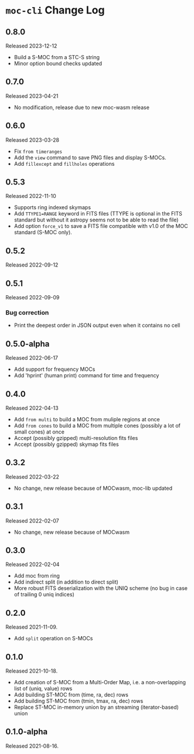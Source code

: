 # `moc-cli` Change Log

## 0.8.0

Released 2023-12-12

* Build a S-MOC from a STC-S string
* Minor option bound checks updated


## 0.7.0

Released 2023-04-21

* No modification, release due to new moc-wasm release


## 0.6.0

Released 2023-03-28

* Fix `from timeranges`
* Add the `view` command to save PNG files and display S-MOCs.
* Add `fillexcept` and `fillholes` operations


## 0.5.3

Released 2022-11-10

* Supports ring indexed skymaps
* Add `TTYPE1=RANGE` keyword in FITS files (TTYPE is optional in the FITS standard but without
  it astropy seems not to be able to read the file)
* Add option `force_v1` to save a FITS file compatible with v1.0 of the MOC standard (S-MOC only).


## 0.5.2

Released 2022-09-12


## 0.5.1

Released 2022-09-09

### Bug correction

* Print the deepest order in JSON output even when it contains no cell 


## 0.5.0-alpha

Released 2022-06-17

* Add support for frequency MOCs
* Add 'hprint' (human print) command for time and frequency


## 0.4.0

Released 2022-04-13

* Add `from multi` to build a MOC from muliple regions at once
* Add `from cones` to build a MOC from multiple cones (possibly a lot of small cones) at once
* Accept (possibly gzipped) multi-resolution fits files
* Accept (possibly gzipped) skymap fits files


## 0.3.2

Released 2022-03-22

* No change, new release because of MOCwasm, moc-lib updated


## 0.3.1

Released 2022-02-07

* No change, new release because of MOCwasm


## 0.3.0

Released 2022-02-04

* Add moc from ring
* Add indirect split (in addition to direct split)
* More robust FITS deserialization with the UNIQ scheme (no bug in case of trailing 0 uniq indices)

## 0.2.0

Released 2021-11-09.

* Add `split` operation on S-MOCs


## 0.1.0

Released 2021-10-18.

* Add creation of S-MOC from a Multi-Order Map, i.e. a non-overlapping list of (uniq, value) rows  
* Add building ST-MOC from (time, ra, dec) rows
* Add building ST-MOC from (tmin, tmax, ra, dec) rows
* Replace ST-MOC in-memory union by an streaming (iterator-based) union 

## 0.1.0-alpha

Released 2021-08-16.

